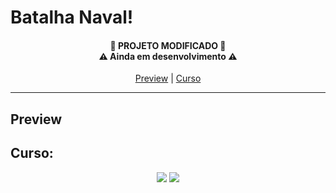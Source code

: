 # Batalha Naval!
<h4 align="center">
   🚨<strong> PROJETO MODIFICADO </strong>🚨
   <br> ⚠ Ainda em desenvolvimento ⚠
</h4>
<p align="center">
   <a href="#Preview">Preview</a> |
   <a href="#Curso">Curso</a> 
</p><hr>


## Preview


## Curso:

<div align="center">
   <a href="https://www.udemy.com/course/curso-completo-de-linguagem-c-iniciante-ao-avancado/"><img src="https://img.shields.io/badge/Udemy-EC5252?style=for-the-badge&logo=Udemy&logoColor=white"></a>
      <a href="https://www.udemy.com/course/curso-completo-de-linguagem-c-iniciante-ao-avancado/"><img src="https://img.shields.io/badge/C%2B%2B-00599C?style=for-the-badge&logo=c%2B%2B&logoColor=white"></a>
</div>